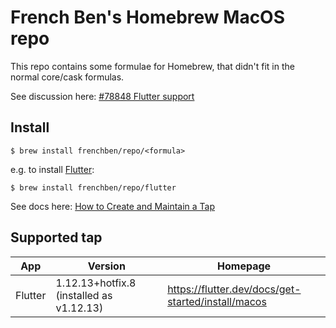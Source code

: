 # French Ben's Homebrew MacOS repo
This repo contains some formulae for Homebrew, that didn't fit in the normal core/cask formulas. 

See discussion here: [#78848 Flutter support](https://github.com/Homebrew/homebrew-cask/issues/78848)

## Install

```
$ brew install frenchben/repo/<formula>
```

e.g. to install [Flutter](https://flutter.dev):
```
$ brew install frenchben/repo/flutter
```

See docs here: [How to Create and Maintain a Tap](https://docs.brew.sh/How-to-Create-and-Maintain-a-Tap#installing)


## Supported tap

| App | Version | Homepage |
| --- | --- | --- |
| Flutter | 1.12.13+hotfix.8 (installed as v1.12.13) | https://flutter.dev/docs/get-started/install/macos |

